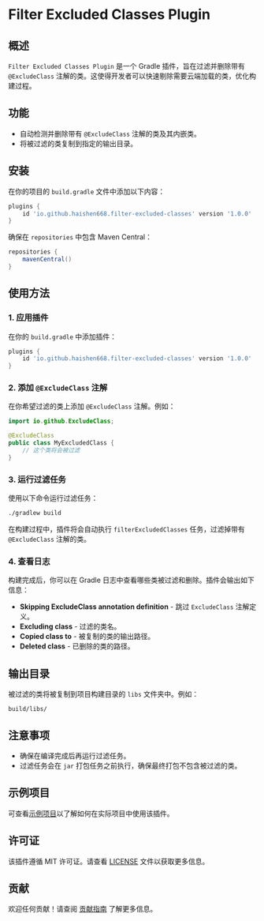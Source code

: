 # Filter Excluded Classes Plugin

## 概述

`Filter Excluded Classes Plugin` 是一个 Gradle 插件，旨在过滤并删除带有 `@ExcludeClass` 注解的类。这使得开发者可以快速剔除需要云端加载的类，优化构建过程。

## 功能

- 自动检测并删除带有 `@ExcludeClass` 注解的类及其内嵌类。
- 将被过滤的类复制到指定的输出目录。

## 安装

在你的项目的 `build.gradle` 文件中添加以下内容：

```groovy
plugins {
    id 'io.github.haishen668.filter-excluded-classes' version '1.0.0'
}
```

确保在 `repositories` 中包含 Maven Central：

```groovy
repositories {
    mavenCentral()
}
```

## 使用方法

### 1. 应用插件

在你的 `build.gradle` 中添加插件：

```groovy
plugins {
    id 'io.github.haishen668.filter-excluded-classes' version '1.0.0'
}
```

### 2. 添加 `@ExcludeClass` 注解

在你希望过滤的类上添加 `@ExcludeClass` 注解。例如：

```java
import io.github.ExcludeClass;

@ExcludeClass
public class MyExcludedClass {
    // 这个类将会被过滤
}
```

### 3. 运行过滤任务

使用以下命令运行过滤任务：

```bash
./gradlew build
```

在构建过程中，插件将会自动执行 `filterExcludedClasses` 任务，过滤掉带有 `@ExcludeClass` 注解的类。

### 4. 查看日志

构建完成后，你可以在 Gradle 日志中查看哪些类被过滤和删除。插件会输出如下信息：

- **Skipping ExcludeClass annotation definition** - 跳过 `ExcludeClass` 注解定义。
- **Excluding class** - 过滤的类名。
- **Copied class to** - 被复制的类的输出路径。
- **Deleted class** - 已删除的类的路径。

## 输出目录

被过滤的类将被复制到项目构建目录的 `libs` 文件夹中。例如：

```
build/libs/
```

## 注意事项

- 确保在编译完成后再运行过滤任务。
- 过滤任务会在 `jar` 打包任务之前执行，确保最终打包不包含被过滤的类。

## 示例项目

可查看[示例项目](https://github.com/haishen668/filter-excluded-classes-plugin)以了解如何在实际项目中使用该插件。

## 许可证

该插件遵循 MIT 许可证。请查看 [LICENSE](LICENSE) 文件以获取更多信息。

## 贡献

欢迎任何贡献！请查阅 [贡献指南](CONTRIBUTING.md) 了解更多信息。
